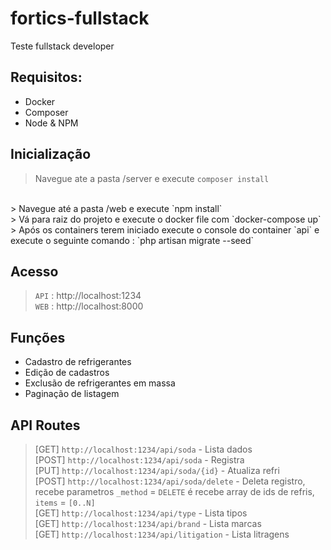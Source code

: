 # fortics-fullstack
Teste fullstack developer

## Requisitos:
- Docker
- Composer
- Node & NPM

## Inicialização
> Navegue ate a pasta /server e execute `composer install`
<br/>
> Navegue até a pasta /web e execute `npm install`
<br/>
> Vá para raiz do projeto e execute o docker file com `docker-compose up`
<br/>
> Após os containers terem iniciado execute o console do container `api` e execute o seguinte comando : `php artisan migrate --seed`

## Acesso
> `API` : http://localhost:1234 <br/>
> `WEB` : http://localhost:8000

## Funções

- Cadastro de refrigerantes
- Edição de cadastros
- Exclusão de refrigerantes em massa
- Paginação de listagem 

## API Routes
> [GET] `http://localhost:1234/api/soda` - Lista dados <br/>
> [POST] `http://localhost:1234/api/soda` - Registra <br/>
> [PUT] `http://localhost:1234/api/soda/{id}` - Atualiza refri <br />
> [POST] `http://localhost:1234/api/soda/delete` - Deleta registro, recebe parametros `_method` = `DELETE` é recebe array de ids de refris, `items` = `[0..N]` <br />
> [GET] `http://localhost:1234/api/type` - Lista tipos <br/>
> [GET] `http://localhost:1234/api/brand` - Lista marcas <br />
> [GET] `http://localhost:1234/api/litigation` - Lista litragens
